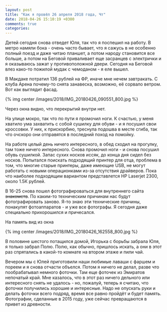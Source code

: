 ```yaml
---
layout: post
title: "Как я провёл 26 апреля 2018 года, Чт"
date: 2018-04-26 15:10:19 +0300
comments: true
categories: 
---
```

Детей сегодня снова отведет Юля, так что я поспешил на работу. В метро намяли бока - очень часто бывает, что я сажусь в не особенно полный поезд и даже читаю планшет, а потом народу становится все больше, а потом на Беговой приваливает еще засранцев с электрички и я оказываюсь зажат у противоположной двери. Сегодня на Беговой влез како-то пожилой мудак с чемоданом - я еле вышел.

В Макдаке потратил 136 рублей на ФР, иначе мне нечем завтракать. С клуба Арена почему-то снята занавеска, возможно, её сорвало ветром. Вот как выглядит фасад.

{% img center /images/2018/IMG_20180426_090551_800.jpg %}

Через окна видно, что перекрытий внутри нет.

На улице мокро, так что по пути я промочил ноги. К счастью, у меня хватило ума захватить с собой сушилку для обуви - и я посушил свои кроссовки. У них, к прискорбию, треснула подошва в месте сгиба, так что очскоро они отправятся в последний поход на помойку.

На работе целый день ничего интересного, в обед сходил на прогулку, там тоже ничего интересного. Снова промочил ноги - и снова посушил обувь сушилкой. Запас сухих носков иссяк, до конца дня сидел без носков. Попытался поискать подходящий принтер для отца, проблема в том, что многие старые принтеры, даже имеющие USB, не могут работать с новыми операционками из-за отсутствия драйверов. Пока что наиболее подходящим вариантом представлется HP Laserjet 2300, около 1.5К рублей.

В 16-25 снова пошел фотографироваться для внутреннего сайта ~~знакомств~~. По каким-то техническим причинам нас будут фотографировать заново. Я-то знаю эти технические причины, понакупят фотоаппаратов - и уже все фотографы. Я сегодня даже специально прихорошился и причесался.

На память вид из окна

{% img center /images/2018/IMG_20180426_162558_800.jpg %}

В половине шестого потащился домой, Игорька с борьбы забрала Юля, я только забрал Полю. Полю, как обычно, пришлось искать, а они в этот раз спрятались в какой-то комнате на втором этаже и пили чай.

Вечером мы с Юлей приготовили наши любимые лаваши с фаршем и пореем и я снова отчасти объелся. Потом я ничего не делал, разве что пообрабатывал немного фоточки. Там еще фоточек из Эмиратов непочатый край. Мне казалось, что в этот раз ничего дельного или интересного снять не удалось - но, пожалуй, теперь я считаю, что фоточки получились хорошие и интересные. Надо не опускать руки и делать фоточки всего подряд, время все равно пройдёт и будет память. Фотографии, сделанные в 2015 году, уже сейчас превращаются в привет из древности.